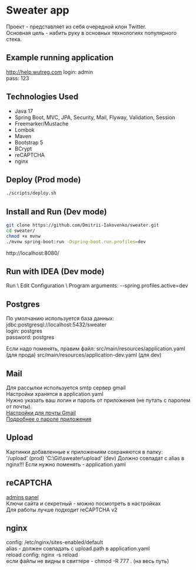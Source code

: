 # Sweater app

Проект - представляет из себя очередной клон Twitter.  
Основная цель - набить руку в основных технологиях популярного стека.  


## Example running application
http://help.wutreg.com
login: admin  
pass: 123


## Technologies Used
* Java 17
* Spring Boot, MVC, JPA, Security, Mail, Flyway, Validation, Session
* Freemarker/Mustache
* Lombok
* Maven
* Bootstrap 5
* BCrypt
* reCAPTCHA
* nginx


## Deploy (Prod mode)
```bash
./scripts/deploy.sh
```

## Install and Run (Dev mode)
```bash
git clone https://github.com/Dmitrii-Iakovenko/sweater.git
cd sweater/
chmod +x mvnw
./mvnw spring-boot:run -Dspring-boot.run.profiles=dev
```
http://localhost:8080/


## Run with IDEA (Dev mode)
Run \ Edit Configuration \ Program arguments:
--spring.profiles.active=dev


## Postgres
По умолчанию используется база данных:  
jdbc:postgresql://localhost:5432/sweater  
login:  postgres  
password:   postgres  

Если надо поменять, правим файл:
src/main/resources/application.yaml (для прода)
src/main/resources/application-dev.yaml (для dev)


## Mail
Для рассылки используется smtp сервер gmail  
Настройки хранятся в application.yaml  
Нужно указать ваш логин и пароль от приложения (не путать с паролем от почты).  
[Настройки для почты Gmail](https://support.google.com/mail/answer/7104828)  
[Подробнее о пароле приложения](https://support.google.com/accounts/answer/185833)  


## Upload 
Картинки добавленные к приложениям сохраняются в папку:  
'/upload' (prod)
'C:\Git\sweater\upload' (dev)
Должно совпадат с alias в nginx!!!
Если нужно поменять - application.yaml


## reCAPTCHA
[admins panel](https://www.google.com/recaptcha/admin)  
Ключи сайта и секретный - можно посмотреть в настройках  
Для работы лучше подходит reCAPTCHA v2  


## nginx
config: /etc/nginx/sites-enabled/default  
alias - должен совпадать с upload.path в application.yaml  
reload config: nginx -s reload  
если файлы не видны в свиттере - chmod -R 777 . (на весь путь)  


